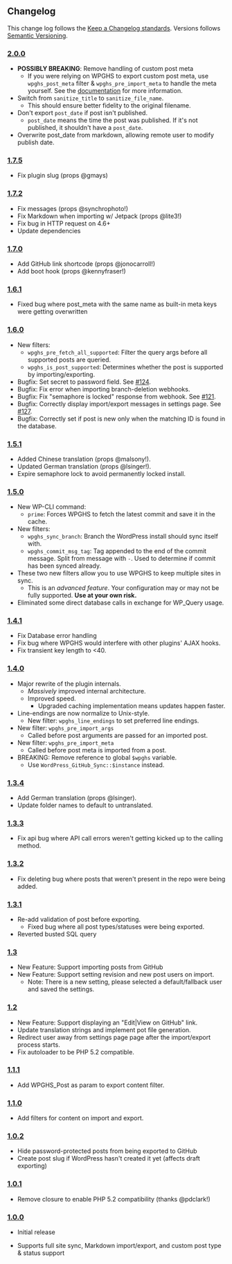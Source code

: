 ## Changelog ##

This change log follows the [Keep a Changelog standards][]. Versions follows [Semantic Versioning][].

### [2.0.0][] ###

* **POSSIBLY BREAKING**: Remove handling of custom post meta
    * If you were relying on WPGHS to export custom post meta, use `wpghs_post_meta` filter & `wpghs_pre_import_meta` to handle the meta yourself. See the [documentation][] for more information.
* Switch from `sanitize_title` to `sanitize_file_name`.
    * This should ensure better fidelity to the original filename.
* Don't export `post_date` if post isn't published.
    * `post_date` means the time the post was published. If it's not published, it shouldn't have a `post_date`.
* Overwrite post_date from markdown, allowing remote user to modify publish date.

### [1.7.5][] ###

* Fix plugin slug (props @gmays)

### [1.7.2][] ###

* Fix messages (props @synchrophoto!)
* Fix Markdown when importing w/ Jetpack (props @lite3!)
* Fix bug in HTTP request on 4.6+
* Update dependencies

### [1.7.0][] ###

* Add GitHub link shortcode (props @jonocarroll!)
* Add boot hook (props @kennyfraser!)

### [1.6.1][] ###

* Fixed bug where post_meta with the same name as built-in meta keys were getting overwritten

### [1.6.0][] ###

* New filters:
    * `wpghs_pre_fetch_all_supported`: Filter the query args before all supported posts are queried.
    * `wpghs_is_post_supported`: Determines whether the post is supported by importing/exporting.
* Bugfix: Set secret to password field. See [#124].
* Bugfix: Fix error when importing branch-deletion webhooks.
* Bugfix: Fix "semaphore is locked" response from webhook. See [#121].
* Bugfix: Correctly display import/export messages in settings page. See [#127].
* Bugfix: Correctly set if post is new only when the matching ID is found in the database.

### [1.5.1][] ###

* Added Chinese translation (props @malsony!).
* Updated German translation (props @lsinger!).
* Expire semaphore lock to avoid permanently locked install.

### [1.5.0][] ###

* New WP-CLI command:
    * `prime`: Forces WPGHS to fetch the latest commit and save it in the cache.
* New filters:
    * `wpghs_sync_branch`: Branch the WordPress install should sync itself with.
    * `wpghs_commit_msg_tag`: Tag appended to the end of the commit message. Split from message with ` - `. Used to determine if commit has been synced already.
* These two new filters allow you to use WPGHS to keep multiple sites in sync.
    * This is an _advanced feature_. Your configuration may or may not be fully supported. **Use at your own risk.**
* Eliminated some direct database calls in exchange for WP_Query usage.

### [1.4.1][] ###

* Fix Database error handling
* Fix bug where WPGHS would interfere with other plugins' AJAX hooks.
* Fix transient key length to <40.

### [1.4.0][] ###

* Major rewrite of the plugin internals.
    * *Massively* improved internal architecture.
    * Improved speed.
        * Upgraded caching implementation means updates happen faster.
* Line-endings are now normalize to Unix-style.
    * New filter: `wpghs_line_endings` to set preferred line endings.
* New filter: `wpghs_pre_import_args`
    * Called before post arguments are passed for an imported post.
* New filter: `wpghs_pre_import_meta`
    * Called before post meta is imported from a post.
* BREAKING: Remove reference to global `$wpghs` variable.
    * Use `WordPress_GitHub_Sync::$instance` instead.

### [1.3.4][] ###

* Add German translation (props @lsinger).
* Update folder names to default to untranslated.

### [1.3.3][] ###

* Fix api bug where API call errors weren't getting kicked up to the calling method.

### [1.3.2][] ###

* Fix deleting bug where posts that weren't present in the repo were being added.

### [1.3.1][] ###

* Re-add validation of post before exporting.
    * Fixed bug where all post types/statuses were being exported.
* Reverted busted SQL query

### [1.3][] ###

* New Feature: Support importing posts from GitHub
* New Feature: Support setting revision and new post users on import.
    * Note: There is a new setting, please selected a default/fallback user and saved the settings.

### [1.2][] ###

* New Feature: Support displaying an "Edit|View on GitHub" link.
* Update translation strings and implement pot file generation.
* Redirect user away from settings page page after the import/export process starts.
* Fix autoloader to be PHP 5.2 compatible.

### [1.1.1][] ###

* Add WPGHS_Post as param to export content filter.

### [1.1.0][] ###

* Add filters for content on import and export.

### [1.0.2][] ###

* Hide password-protected posts from being exported to GitHub
* Create post slug if WordPress hasn't created it yet (affects draft exporting)

### [1.0.1][] ###

* Remove closure to enable PHP 5.2 compatibility (thanks @pdclark!)

### [1.0.0][] ###

* Initial release
* Supports full site sync, Markdown import/export, and custom post type & status support

  [Keep a Changelog standards]: http://keepachangelog.com/
  [Semantic Versioning]: http://semver.org/
  [#124]: https://github.com/mAAdhaTTah/wordpress-github-sync/issues/124
  [#121]: https://github.com/mAAdhaTTah/wordpress-github-sync/issues/121
  [#127]: https://github.com/mAAdhaTTah/wordpress-github-sync/issues/127
  [Unreleased]: https://github.com/mAAdhaTTah/wordpress-github-sync
  [2.0.0]: https://github.com/mAAdhaTTah/wordpress-github-sync/releases/tag/2.0.0
  [1.7.5]: https://github.com/mAAdhaTTah/wordpress-github-sync/releases/tag/1.7.5
  [1.7.2]: https://github.com/mAAdhaTTah/wordpress-github-sync/releases/tag/1.7.2
  [1.7.0]: https://github.com/mAAdhaTTah/wordpress-github-sync/releases/tag/1.7.0
  [1.6.1]: https://github.com/mAAdhaTTah/wordpress-github-sync/releases/tag/1.6.1
  [1.6.0]: https://github.com/mAAdhaTTah/wordpress-github-sync/releases/tag/1.6.0
  [1.5.1]: https://github.com/mAAdhaTTah/wordpress-github-sync/releases/tag/1.5.1
  [1.5.0]: https://github.com/mAAdhaTTah/wordpress-github-sync/releases/tag/1.5.0
  [1.4.1]: https://github.com/mAAdhaTTah/wordpress-github-sync/releases/tag/1.4.1
  [1.4.0]: https://github.com/mAAdhaTTah/wordpress-github-sync/releases/tag/1.4.0
  [1.3.4]: https://github.com/mAAdhaTTah/wordpress-github-sync/releases/tag/1.3.4
  [1.3.3]: https://github.com/mAAdhaTTah/wordpress-github-sync/releases/tag/1.3.3
  [1.3.2]: https://github.com/mAAdhaTTah/wordpress-github-sync/releases/tag/1.3.2
  [1.3.1]: https://github.com/mAAdhaTTah/wordpress-github-sync/releases/tag/1.3.1
  [1.3]: https://github.com/mAAdhaTTah/wordpress-github-sync/releases/tag/1.3
  [1.2]: https://github.com/mAAdhaTTah/wordpress-github-sync/releases/tag/1.2
  [1.1.1]: https://github.com/mAAdhaTTah/wordpress-github-sync/releases/tag/1.1.1
  [1.1.0]: https://github.com/mAAdhaTTah/wordpress-github-sync/releases/tag/1.1.0
  [1.0.2]: https://github.com/mAAdhaTTah/wordpress-github-sync/releases/tag/1.0.2
  [1.0.1]: https://github.com/mAAdhaTTah/wordpress-github-sync/releases/tag/1.0.1
  [1.0.0]: https://github.com/mAAdhaTTah/wordpress-github-sync/releases/tag/1.0.0
  [documentation]: https://github.com/mAAdhaTTah/wordpress-github-sync/wiki/Customizing-WordPress-GitHub-Sync-with-Filters
